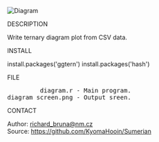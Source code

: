 ![Diagram](https://github.com/KyomaHooin/Sumerian/raw/master/diagram/diagram_screen.png "screenshot")

DESCRIPTION

Write ternary diagram plot from CSV data.

INSTALL

install.packages('ggtern')
install.packages('hash')

FILE

<pre>
         diagram.r - Main program.
diagram_screen.png - Output sreen.
</pre>

CONTACT

Author: richard_bruna@nm.cz<br>
Source: https://github.com/KyomaHooin/Sumerian


